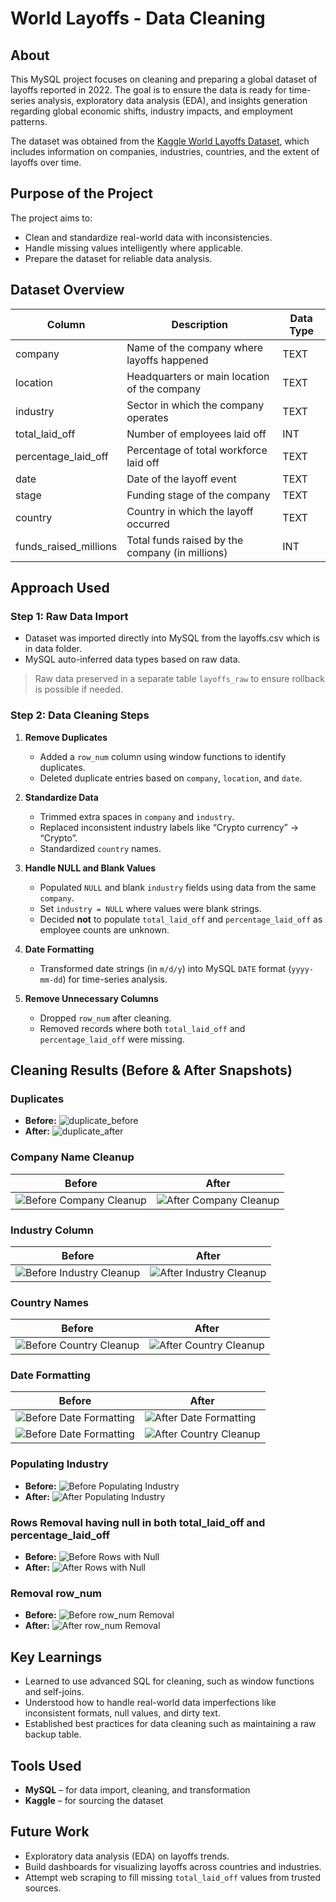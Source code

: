 # World Layoffs - Data Cleaning

## About

This MySQL project focuses on cleaning and preparing a global dataset of layoffs reported in 2022. The goal is to ensure the data is ready for time-series analysis, exploratory data analysis (EDA), and insights generation regarding global economic shifts, industry impacts, and employment patterns.

The dataset was obtained from the [Kaggle World Layoffs Dataset](https://www.kaggle.com/datasets/swaptr/layoffs-2022), which includes information on companies, industries, countries, and the extent of layoffs over time.

## Purpose of the Project

The project aims to:

- Clean and standardize real-world data with inconsistencies.
- Handle missing values intelligently where applicable.
- Prepare the dataset for reliable data analysis.

## Dataset Overview

| Column                  | Description                                             | Data Type							|
|------------------------|---------------------------------------------------------|------------------------------------|
| company                | Name of the company where layoffs happened              | TEXT								|
| location               | Headquarters or main location of the company            | TEXT								|
| industry               | Sector in which the company operates                    | TEXT								|
| total_laid_off         | Number of employees laid off                            | INT 								|
| percentage_laid_off    | Percentage of total workforce laid off                  | TEXT								|
| date                   | Date of the layoff event                                | TEXT								|
| stage                  | Funding stage of the company                            | TEXT								|
| country                | Country in which the layoff occurred                    | TEXT								|
| funds_raised_millions  | Total funds raised by the company (in millions)         | INT								|

## Approach Used

### Step 1: Raw Data Import

- Dataset was imported directly into MySQL  from the layoffs.csv which is in data folder.
- MySQL auto-inferred data types based on raw data.

> Raw data preserved in a separate table `layoffs_raw` to ensure rollback is possible if needed.

### Step 2: Data Cleaning Steps

1. **Remove Duplicates**
   - Added a `row_num` column using window functions to identify duplicates.
   - Deleted duplicate entries based on `company`, `location`, and `date`.

2. **Standardize Data**
   - Trimmed extra spaces in `company` and `industry`.
   - Replaced inconsistent industry labels like “Crypto currency” → “Crypto”.
   - Standardized `country` names.

3. **Handle NULL and Blank Values**
   - Populated `NULL` and blank `industry` fields using data from the same `company`.
   - Set `industry = NULL` where values were blank strings.
   - Decided **not** to populate `total_laid_off` and `percentage_laid_off` as employee counts are unknown.

4. **Date Formatting**
   - Transformed date strings (in `m/d/y`) into MySQL `DATE` format (`yyyy-mm-dd`) for time-series analysis.

5. **Remove Unnecessary Columns**
   - Dropped `row_num` after cleaning.
   - Removed records where both `total_laid_off` and `percentage_laid_off` were missing.


## Cleaning Results (Before & After Snapshots)

### Duplicates 
- **Before:**
  ![duplicate_before](img/duplicate_before.png)
- **After:**
  ![duplicate_after](img/duplicate_after.png)


### Company Name Cleanup
| Before | After|
|-----------|-------|
|![Before Company Cleanup](img/company_before.png)|![After Company Cleanup](img/company_after.png)|

### Industry Column
| Before | After|
|-----------|-------|
|![Before Industry Cleanup](img/industry_before.png)|![After Industry Cleanup](img/industry_after.png)|

### Country Names
| Before | After|
|-----------|-------|
|![Before Country Cleanup](img/countries_before.png)|![After Country Cleanup](img/countries_after.png)|

### Date Formatting
| Before | After|
|-----------|-------|
|![Before Date Formatting](img/date_before.png)|![After Date Formatting](img/date_after.png)|
|![Before Date Formatting](img/date1_before.png)|![After Country Cleanup](img/date1_after.png)|

### Populating Industry
- **Before:**
  ![Before Populating Industry](img/populating_industry_before.png)
- **After:**
  ![After Populating Industry](img/populating_industry_after.png)

### Rows Removal having null in both total_laid_off and percentage_laid_off
- **Before:**
  ![Before Rows with Null](img/rows_removal_null_before.png)
- **After:**
  ![After Rows with Null](img/rows_removal_null_after.png)

### Removal row_num
- **Before:**
  ![Before row_num Removal](img/row_num_before.png)
- **After:**
  ![After row_num Removal](img/row_num_after.png)

## Key Learnings

- Learned to use advanced SQL for cleaning, such as window functions and self-joins.
- Understood how to handle real-world data imperfections like inconsistent formats, null values, and dirty text.
- Established best practices for data cleaning such as maintaining a raw backup table.

## Tools Used

- **MySQL** – for data import, cleaning, and transformation
- **Kaggle** – for sourcing the dataset

## Future Work

- Exploratory data analysis (EDA) on layoffs trends.
- Build dashboards for visualizing layoffs across countries and industries.
- Attempt web scraping to fill missing `total_laid_off` values from trusted sources.


